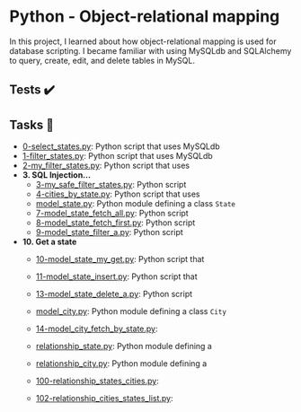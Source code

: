 # Python - Object-relational mapping

In this project, I learned about how object-relational mapping is used for
database scripting. I became familiar with using MySQLdb and SQLAlchemy to
query, create, edit, and delete tables in MySQL.

## Tests :heavy_check_mark:

## Tasks :page_with_curl:

  * [0-select_states.py](./0-select_states.py): Python script that uses MySQLdb
  * [1-filter_states.py](./1-filter_states.py): Python script that uses MySQLdb
  * [2-my_filter_states.py](./2-my_filter_states.py): Python script that uses
* **3. SQL Injection...**
  * [3-my_safe_filter_states.py](./3-my_safe_filter_states.py): Python script
  * [4-cities_by_state.py](./4-cities_by_state.py): Python script that uses
  * [model_state.py](./model_state.py): Python module defining a class `State`
  * [7-model_state_fetch_all.py](./7-model_state_fetch_all.py): Python script
  * [8-model_state_fetch_first.py](./8-model_state_fetch_first.py): Python script
  * [9-model_state_filter_a.py](./9-model_state_filter_a.py): Python script
* **10. Get a state**
  * [10-model_state_my_get.py](./10-model_state_my_get.py): Python script that
  * [11-model_state_insert.py](./11-model_state_insert.py): Python script that
  * [13-model_state_delete_a.py](./13-model_state_delete_a.py): Python script
  * [model_city.py](./model_city.py): Python module defining a class `City`
  * [14-model_city_fetch_by_state.py](./14-model_city_fetch_by_state.py):
  * [relationship_state.py](./relationship_state.py): Python module defining a
  * [relationship_city.py](./relationship_city.py): Python module defining a
  * [100-relationship_states_cities.py](./100-relationship_states_cities.py):

  * [102-relationship_cities_states_list.py](./102-relationship_cities_states_list.py):
